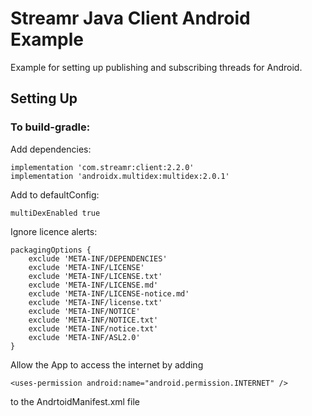 # Streamr Java Client Android Example

Example for setting up publishing and subscribing threads for Android.

## Setting Up

### To build-gradle:


Add dependencies:

```
implementation 'com.streamr:client:2.2.0'
implementation 'androidx.multidex:multidex:2.0.1'
```

Add to defaultConfig:

```
multiDexEnabled true
```

Ignore licence alerts:

```
packagingOptions {
    exclude 'META-INF/DEPENDENCIES'
    exclude 'META-INF/LICENSE'
    exclude 'META-INF/LICENSE.txt'
    exclude 'META-INF/LICENSE.md'
    exclude 'META-INF/LICENSE-notice.md'
    exclude 'META-INF/license.txt'
    exclude 'META-INF/NOTICE'
    exclude 'META-INF/NOTICE.txt'
    exclude 'META-INF/notice.txt'
    exclude 'META-INF/ASL2.0'
}
```

Allow the App to access the internet by adding

```
<uses-permission android:name="android.permission.INTERNET" />
```

to the AndrtoidManifest.xml file

